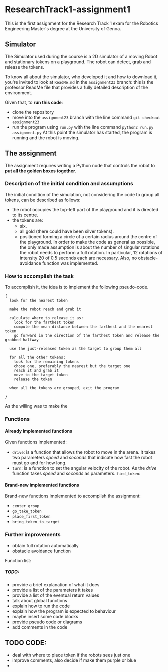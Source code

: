 # ResearchTrack1-assignment1
This is the first assignment for the Research Track 1 exam for the Robotics Engineering Master's degree at the University of Genoa.


## Simulator
The Simulator used during the course is a 2D simulator of a moving Robot and stationary tokens on a playground. The robot can detect, grab and release the tokens.

To know all about the simulator, who developed it and how to download it, you're invited to look at `ReadMe.md` in the `assignment23` branch: this is the professor ReadMe file that provides a fully detailed description of the environment.

Given that, to **run this code**:
* clone the repository
* move into the `assignment23` branch with the line command `git checkout assignment23` 
* run the program using `run.py` with the line command `python2 run.py assignment.py`
At this point the simulator has started, the program is running and the robot is moving.

## The assignment
The assignment requires writing a Python node that controls the robot to **put all the golden boxes together**. 

### Description of the initial condition and assumptions
The initial condition of the simulation, not considering the code to group all tokens, can be described as follows:
* the robot occupies the top-left part of the playground and it is directed to its centre.
* the tokens are:
  * six.
  * all gold (there could have been silver tokens).
  * positioned forming a circle of a certain radius around the centre of the playground.
In order to make the code as general as possible, the only made assumption is about the number of singular rotations the robot needs to perform a full rotation. In particular, 12 rotations of intensity 20 of 0.5 seconds each are necessary.
Also, no obstacle-avoidance function was implemented.

### How to accomplish the task



To accomplish it, the idea is to implement the following pseudo-code.
```
{
  look for the nearest token

  make the robot reach and grab it

  calculate where to release it as:
    look for the farthest token
    compute the mean distance between the farthest and the nearest token
    go forward in the direction of the farthest token and release the grabbed halfway

  use the just-released token as the target to group them all

  for all the other tokens:
    look for the remaining tokens
    chose one, preferably the nearest but the target one
    reach it and grab it
    move to the target token
    release the token

  when all the tokens are grouped, exit the program    

}
```
As the willing was to make the

### Functions

#### Already implemented functions
Given functions implemented:
* `drive`: is a function that allows the robot to move in the arena. It takes two parameters _speed_ and _seconds_ that indicate how fast the robot must go and for how long.
* `turn`: is a function to set the angular velocity of the robot. As the _drive_ function takes _speed_ and _seconds_ as parameters.
`find_token`:

#### Brand-new implemented functions
Brand-new functions implemented to accomplish the assignment:
* `center_group`
* `go_take_token`
* `place_first_token`
* `bring_token_to_target`

### Further improvements
* obtain full rotation automatically
* obstacle avoidance function


Function list:
##### TODO: 
* provide a brief explanation of what it does
* provide a list of the parameters it takes
* provide a list of the eventual return values
* talk about global functions
* explain how to run the code
* explain how the program is expected to behaviour
* maybe insert some code blocks
* provide pseudo code or diagrams
* add comments in the code


## TODO CODE:
* deal with where to place token if the robots sees just one
* improve comments, also decide if make them purple or blue
* 




